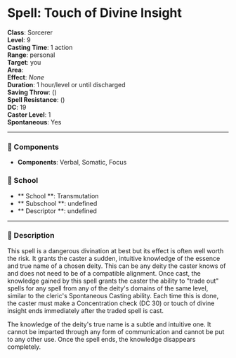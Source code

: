 
# Spell: Touch of Divine Insight
**Class**: Sorcerer  
**Level**: 9  
**Casting Time**: 1 action  
**Range**: personal  
**Target**: you  
**Area**:   
**Effect**: _None_  
**Duration**: 1 hour/level or until discharged  
**Saving Throw**:  ()  
**Spell Resistance**:  ()  
**DC**: 19  
**Caster Level**: 1  
**Spontaneous**: Yes

---

### 🔮 Components
- **Components**: Verbal, Somatic, Focus

### 🏫 School
- ** School **: Transmutation
- ** Subschool **: undefined
- ** Descriptor **: undefined
---

### 📜 Description
This spell is a dangerous divination at best but its effect is often well worth the risk. It grants the caster a sudden, intuitive knowledge of the essence and true name of a chosen deity. This can be any deity the caster knows of and does not need to be of a compatible alignment. Once cast, the knowledge gained by this spell grants the caster the ability to "trade out" spells for any spell from any of the deity's domains of the same level, similar to the cleric's Spontaneous Casting ability. Each time this is done, the caster must make a Concentration check (DC 30) or touch of divine insight ends immediately after the traded spell is cast. 

The knowledge of the deity's true name is a subtle and intuitive one. It cannot be imparted through any form of communication and cannot be put to any other use. Once the spell ends, the knowledge disappears completely.
